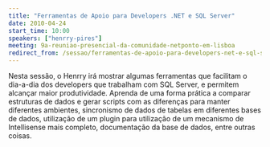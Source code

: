 ```yaml
---
title: "Ferramentas de Apoio para Developers .NET e SQL Server"
date: 2010-04-24
start_time: 10:00
speakers: ["henrry-pires"]
meeting: 9a-reuniao-presencial-da-comunidade-netponto-em-lisboa
redirect_from: /sessao/ferramentas-de-apoio-para-developers-net-e-sql-server/
---
```


Nesta sessão, o Henrry irá mostrar algumas ferramentas que facilitam o dia-a-dia dos developers que trabalham com SQL Server, e permitem alcançar maior produtividade. Aprenda de uma forma prática a comparar estruturas de dados e gerar scripts com as diferenças para manter diferentes ambientes, sincronismo de dados de tabelas em diferentes bases de dados, utilização de um plugin para utilização de um mecanismo de Intellisense mais completo, documentação da base de dados, entre outras coisas.
